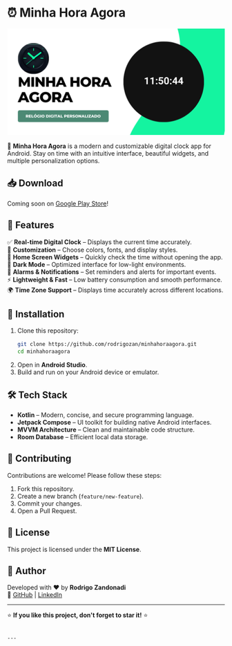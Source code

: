 # ⏰ Minha Hora Agora

![Minha Hora Agora Banner](minhahoraagora.png)

🚀 **Minha Hora Agora** is a modern and customizable digital clock app for Android. Stay on time with an intuitive interface, beautiful widgets, and multiple personalization options.  

## 📥 Download  
Coming soon on [Google Play Store](https://play.google.com/)!  

## 🎯 Features  
✅ **Real-time Digital Clock** – Displays the current time accurately.  
🎨 **Customization** – Choose colors, fonts, and display styles.  
📱 **Home Screen Widgets** – Quickly check the time without opening the app.  
🌙 **Dark Mode** – Optimized interface for low-light environments.  
🔔 **Alarms & Notifications** – Set reminders and alerts for important events.  
⚡ **Lightweight & Fast** – Low battery consumption and smooth performance.  
🌍 **Time Zone Support** – Displays time accurately across different locations.  

## 🚀 Installation  
1. Clone this repository:  
   ```bash
   git clone https://github.com/rodrigozan/minhahoraagora.git
   cd minhahoraagora
   ```  
2. Open in **Android Studio**.  
3. Build and run on your Android device or emulator.  

## 🛠 Tech Stack  
- **Kotlin** – Modern, concise, and secure programming language.  
- **Jetpack Compose** – UI toolkit for building native Android interfaces.  
- **MVVM Architecture** – Clean and maintainable code structure.  
- **Room Database** – Efficient local data storage.  

## 🤝 Contributing  
Contributions are welcome! Please follow these steps:  
1. Fork this repository.  
2. Create a new branch (`feature/new-feature`).  
3. Commit your changes.  
4. Open a Pull Request.  

## 📜 License  
This project is licensed under the **MIT License**.  

## 👤 Author  
Developed with ❤️ by **Rodrigo Zandonadi**  
🔗 [GitHub](https://github.com/rodrigozan) | [LinkedIn](https://linkedin.com/in/rodrigozan)  

---

⭐ **If you like this project, don't forget to star it!** ⭐  
```

---

